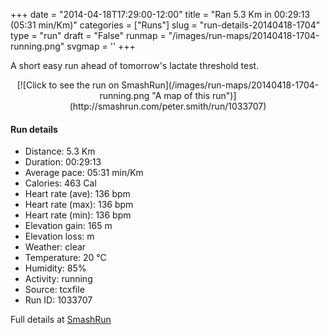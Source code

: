 +++
date = "2014-04-18T17:29:00-12:00"
title = "Ran 5.3 Km in 00:29:13 (05:31 min/Km)"
categories = ["Runs"]
slug = "run-details-20140418-1704"
type = "run"
draft = "False"
runmap = "/images/run-maps/20140418-1704-running.png"
svgmap = '<polyline points="0 53, 4 46, 13 48, 16 46, 24 34, 26 35, 43 45, 63 50, 63 53, 65 55, 74 45, 77 45, 80 43, 95 41, 100 48, 100 53, 98 56, 95 60, 90 55, 93 60, 84 67, 78 65, 70 57, 70 54, 76 45, 87 40, 86 37, 75 41, 70 50, 72 54, 66 55, 57 47, 44 45, 26 34, 20 38, 14 48, 11 48">'
+++

A short easy run ahead of tomorrow's lactate threshold test. 



<!--more-->

<center>
[![Click to see the run on SmashRun](/images/run-maps/20140418-1704-running.png "A map of this run")](http://smashrun.com/peter.smith/run/1033707)
</center>

#### Run details

* Distance: 5.3 Km
* Duration: 00:29:13
* Average pace: 05:31 min/Km
* Calories: 463 Cal
* Heart rate (ave): 136 bpm
* Heart rate (max): 136 bpm
* Heart rate (min): 136 bpm
* Elevation gain: 165 m
* Elevation loss:  m
* Weather: clear
* Temperature: 20 &deg;C
* Humidity: 85%
* Activity: running
* Source: tcxfile
* Run ID: 1033707

Full details at [SmashRun](http://smashrun.com/peter.smith/run/1033707)
